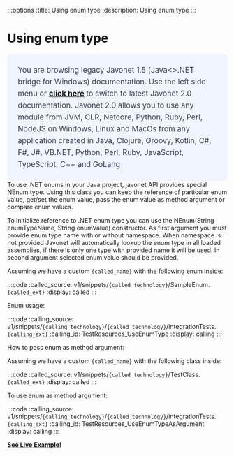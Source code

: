 :::options
:title: Using enum type
:description: Using enum type
:::

# Using enum type
<div style="padding: 24px; background: #F0F5FF; border-radius: 8px; flex-direction: column; justify-content: flex-start; align-items: flex-start; gap: 10px; display: flex">
  <div style="justify-content: flex-start; align-items: center; gap: 24px; display: inline-flex">
    <div style="color: #353D5A; font-size: 17px; font-weight: 400; line-height: 27px; letter-spacing: 0.03px; word-wrap: break-word">
You are browsing legacy Javonet 1.5 (Java<>.NET bridge for Windows) documentation. Use the left side menu or <a style="font-weight: bold; text-decoration: underline;" href="/guides/v2/`{calling_technology}`/`{called_technology}`/enums/using-enum-type">click here</a> to switch to latest Javonet 2.0 documentation. Javonet 2.0 allows you to use any module from
JVM, CLR, Netcore, Python, Ruby, Perl, NodeJS on Windows, Linux and MacOs
from any application created in Java, Clojure, Groovy, Kotlin, C#, F#, J#, VB.NET, Python, Perl, Ruby, JavaScript, TypeScript, C++ and GoLang
    </div>
  </div>
</div>
To use .NET enums in your Java project, javonet API provides special NEnum type. 
Using this class you can keep the reference of particular enum value, get/set the enum value, pass the enum value as method argument or compare enum values.  

To initialize reference to .NET enum type you can use the NEnum(String enumTypeName, String enumValue) constructor. As first argument you must provide enum type name with or without namespace. 
When namespace is not provided Javonet will automatically lookup the enum type in all loaded assemblies, if there is only one type with provided name it will be used. 
In second argument selected enum value should be provided.  
  
Assuming we have a custom `{called_name}` with the following enum inside:

:::code 
:called_source: v1/snippets/`{called_technology}`/SampleEnum.`{called_ext}`
:display: called
:::


Enum usage:
  
:::code
:calling_source: v1/snippets/`{calling_technology}`/`{called_technology}`/integrationTests.`{calling_ext}`
:calling_id: TestResources_UseEnumType
:display: calling
:::

How to pass enum as method argument:  
  
Assuming we have a custom `{called_name}` with the following class inside:

:::code 
:called_source: v1/snippets/`{called_technology}`/TestClass.`{called_ext}`
:display: called
:::

To use enum as method argument:  
  
:::code
:calling_source: v1/snippets/`{calling_technology}`/`{called_technology}`/integrationTests.`{calling_ext}`
:calling_id: TestResources_UseEnumTypeAsArgument
:display: calling
:::
  
  
[**See Live Example!**](http://lab.javonet.com/e/14)

